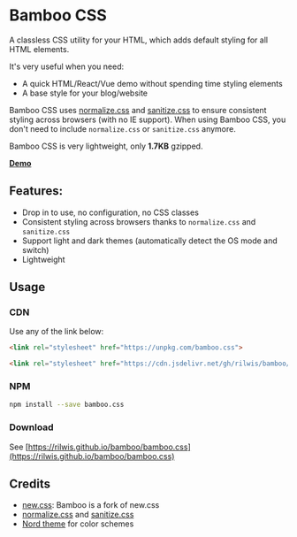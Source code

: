 # Bamboo CSS

A classless CSS utility for your HTML, which adds default styling for all HTML elements.

It's very useful when you need:

- A quick HTML/React/Vue demo without spending time styling elements
- A base style for your blog/website

Bamboo CSS uses [normalize.css](https://github.com/necolas/normalize.css/) and [sanitize.css](https://github.com/csstools/sanitize.css) to ensure consistent styling across browsers (with no IE support). When using Bamboo CSS, you don't need to include `normalize.css` or `sanitize.css` anymore.

Bamboo CSS is very lightweight, only **1.7KB** gzipped.

**[Demo](https://rilwis.github.io/bamboo/demo.html)**

## Features:

- Drop in to use, no configuration, no CSS classes
- Consistent styling across browsers thanks to `normalize.css` and `sanitize.css`
- Support light and dark themes (automatically detect the OS mode and switch)
- Lightweight

## Usage

### CDN

Use any of the link below:

```html
<link rel="stylesheet" href="https://unpkg.com/bamboo.css">

<link rel="stylesheet" href="https://cdn.jsdelivr.net/gh/rilwis/bamboo/bamboo.min.css">
```

### NPM

```bash
npm install --save bamboo.css
```

### Download

See [https://rilwis.github.io/bamboo/bamboo.css](https://rilwis.github.io/bamboo/bamboo.css)

## Credits
- [new.css](https://github.com/xz/new.css): Bamboo is a fork of new.css
- [normalize.css](https://github.com/necolas/normalize.css/) and [sanitize.css](https://github.com/csstools/sanitize.css)
- [Nord theme](https://www.nordtheme.com) for color schemes